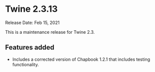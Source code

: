 # Twine 2.3.13

Release Date: Feb 15, 2021

This is a maintenance release for Twine 2.3.

## Features added

* Includes a corrected version of Chapbook 1.2.1 that includes testing functionality.
